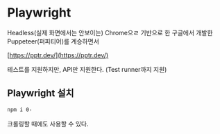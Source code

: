 # Playwright

Headless(실제 화면에서는 안보이는) Chrome으ㄹ 기반으로 한 구글에서 개발한 Puppeteer(퍼피티어)를 계승하면서 

[https://pptr.dev/](https://pptr.dev/)

테스트를 지원하지만, API만 지원한다. (Test runner까지 지원)

## Playwright 설치

```zsh
npm i 0-
```

크롤링할 때에도 사용할 수 있다.